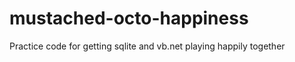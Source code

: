 mustached-octo-happiness
========================

Practice code for getting sqlite and vb.net playing happily together
